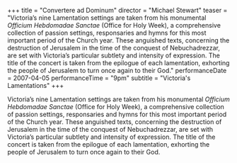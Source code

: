 +++
title = "Convertere ad Dominum"
director = "Michael Stewart"
teaser = "Victoria’s nine Lamentation settings are taken from his monumental *Officium Hebdomadae Sanctae* (Office for Holy Week), a comprehensive collection of passion settings, responsaries and hymns for this most important period of the Church year. These anguished texts, concerning the destruction of Jerusalem in the time of the conquest of Nebuchadrezzar, are set with Victoria’s particular subtlety and intensity of expression. The title of the concert is taken from the epilogue of each lamentation, exhorting the people of Jerusalem to turn once again to their God."
performanceDate = 2007-04-05
performanceTime = "9pm"
subtitle = "Victoria's Lamentations"
+++

Victoria’s nine Lamentation settings are taken from his monumental *Officium Hebdomadae Sanctae* (Office for Holy Week), a comprehensive collection of passion settings, responsaries and hymns for this most important period of the Church year. These anguished texts, concerning the destruction of Jerusalem in the time of the conquest of Nebuchadrezzar, are set with Victoria’s particular subtlety and intensity of expression. The title of the concert is taken from the epilogue of each lamentation, exhorting the people of Jerusalem to turn once again to their God.
